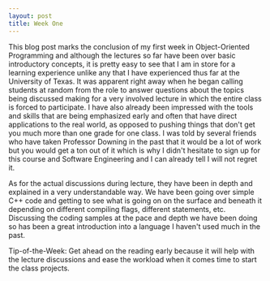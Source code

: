 ```yaml
---
layout: post
title: Week One
---
```

This blog post marks the conclusion of my first week in Object-Oriented Programming and although the lectures so far have been over basic introductory concepts, it is pretty easy to see that I am in store for a learning experience unlike any that I have experienced thus far at the University of Texas. It was apparent right away when he began calling students at random from the role to answer questions about the topics being discussed making for a very involved lecture in which the entire class is forced to participate. I have also already been impressed with the tools and skills that are being emphasized early and often that have direct applications to the real world, as opposed to pushing things that don't get you much more than one grade for one class. I was told by several friends who have taken Professor Downing in the past that it would be a lot of work but you would get a ton out of it which is why I didn't hesitate to sign up for this course and Software Engineering and I can already tell I will not regret it. 

As for the actual discussions during lecture, they have been in depth and explained in a very understandable way. We have been going over simple C++ code and getting to see what is going on on the surface and beneath it depending on different compiling flags, different statements, etc. Discussing the coding samples at the pace and depth we have been doing so has been a great introduction into a language I haven't used much in the past.

Tip-of-the-Week: Get ahead on the reading early because it will help with the lecture discussions and ease the workload when it comes time to start the class projects.
